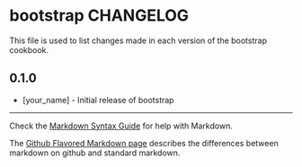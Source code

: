 # bootstrap CHANGELOG

This file is used to list changes made in each version of the bootstrap cookbook.

## 0.1.0
- [your_name] - Initial release of bootstrap

- - -
Check the [Markdown Syntax Guide](http://daringfireball.net/projects/markdown/syntax) for help with Markdown.

The [Github Flavored Markdown page](http://github.github.com/github-flavored-markdown/) describes the differences between markdown on github and standard markdown.
